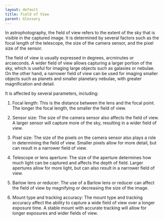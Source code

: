 ```yaml
---
layout: default
title: Field of View
parent: Glossary
---
```

In astrophotography, the field of view refers to the extent of the sky that is visible in the captured image. It is determined by several factors such as the focal length of the telescope, the size of the camera sensor, and the pixel size of the sensor. 

The field of view is usually expressed in degrees, arcminutes or arcseconds. A wider field of view allows capturing a larger portion of the sky, which is useful for imaging large objects such as galaxies or nebulae. On the other hand, a narrower field of view can be used for imaging smaller objects such as planets and smaller planetary nebulae, with greater magnification and detail.

It is affected by several parameters, including:

1. Focal length: This is the distance between the lens and the focal point. The longer the focal length, the smaller the field of view.

2. Sensor size: The size of the camera sensor also affects the field of view. A larger sensor will capture more of the sky, resulting in a wider field of view.

3. Pixel size: The size of the pixels on the camera sensor also plays a role in determining the field of view. Smaller pixels allow for more detail, but can result in a narrower field of view.

4. Telescope or lens aperture: The size of the aperture determines how much light can be captured and affects the depth of field. Larger apertures allow for more light, but can also result in a narrower field of view.

5. Barlow lens or reducer: The use of a Barlow lens or reducer can affect the field of view by magnifying or decreasing the size of the image.

6. Mount type and tracking accuracy: The mount type and tracking accuracy affect the ability to capture a wide field of view over a longer exposure time. A stable mount with accurate tracking will allow for longer exposures and wider fields of view.
